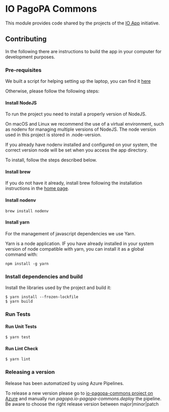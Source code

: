 # IO PagoPA Commons

This module provides code shared by the projects of the
[IO App](https://github.com/pagopa/io)
initiative.

## Contributing

In the following there are instructions to build the app in your computer for development purposes.

### Pre-requisites

We built a script for helping setting up the laptop, you can find it [here](https://github.com/pagopa/developer-laptop)

Otherwise, please follow the following steps:

#### Install NodeJS
To run the project you need to install a properly version of NodeJS.

On macOS and Linux we recommend the use of a virtual environment, such as nodenv for managing multiple versions of NodeJS.
The node version used in this project is stored in .node-version.

If you already have nodenv installed and configured on your system, the correct version node will be set when you access the app directory.

To install, follow the steps described below.

#### Install brew

If you do not have it already, install brew following the installation instructions in the [home page](https://brew.sh/).

#### Install nodenv

```
brew install nodenv
```

#### Install yarn

For the management of javascript dependencies we use Yarn.

Yarn is a node application. IF you have already installed in your system version of node compatible with yarn, you can install it as a global command with:

```
npm install -g yarn
```

### Install dependencies and build

Install the libraries used by the project and build it:

```
$ yarn install --frozen-lockfile
$ yarn build
```

### Run Tests

#### Run Unit Tests 

```
$ yarn test
```
#### Run Lint Check

```
$ yarn lint
```



### Releasing a version

Release has been automatized by using Azure Pipelines.

To release a new version please go to [io-pagopa-commons project on Azure](https://dev.azure.com/pagopa-io/io-pagopa-commons) and manually run _pagopa.io-pagopa-commons.deploy_ the pipeline.
Be aware to choose the right release version between major|minor|patch
